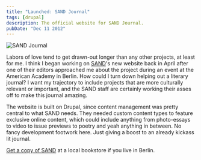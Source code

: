 ```yaml
---
title: "Launched: SAND Journal"
tags: [drupal]
description: The official website for SAND Journal.
pubDate: "Dec 11 2012"
---
```


![SAND Journal](/images/posts/sand-website.jpg)

Labors of love tend to get drawn-out longer than any other projects, at least for me. I think I began working on [SAND](http://www.sandjournal.com/)'s new website back in April after one of their editors approached me about the project during an event at the American Academy in Berlin. How could I turn down helping out a literary journal? I want my trajectory to include projects that are more culturally relevant or important, and the SAND staff are certainly working their asses off to make this journal amazing.

The website is built on Drupal, since content management was pretty central to what SAND needs. They needed custom content types to feature exclusive online content, which could include anything from photo-essays to video to issue previews to poetry and yeah anything in between. No fancy development footwork here. Just giving a boost to an already kickass lit journal.

[Get a copy of SAND](http://www.sandjournal.com/purchase) at a local bookstore if you live in Berlin.
